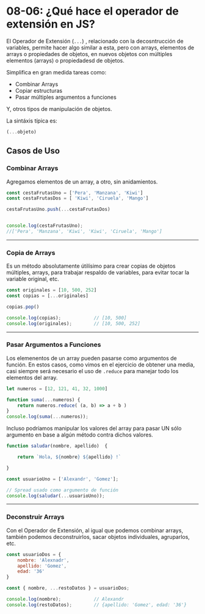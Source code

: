 # 08-06:    ¿Qué hace el operador de extensión en JS?

El Operador de Extensión (`...`) , relacionado con la decosntrucción de variables, permite hacer algo similar a esta, pero con arrays, elementos de arrays o propiedades de objetos, en nuevos objetos con múltiples elementos (arrays) o propiedadesd de objetos.

Simplifica en gran medida tareas como:
* Combinar Arrays
* Copiar estructuras 
* Pasar múltiples argumentos a funciones

Y, otros tipos de manipulación de objetos.

La sintáxis típica es:
```js
(...objeto)
```

## Casos de Uso
### Combinar Arrays
Agregamos elementos de un array, a otro, sin anidamientos.
```js
const cestaFrutasUno = ['Pera', 'Manzana', 'Kiwi']
const cestaFrutasDos = [ 'Kiwi', 'Ciruela', 'Mango']

cestaFrutasUno.push(...cestaFrutasDos)


console.log(cestaFrutasUno);    
//['Pera', 'Manzana', 'Kiwi', 'Kiwi', 'Ciruela', 'Mango']
```
***
### Copia de Arrays
Es un método absolutamente útilísimo para crear copias de objetos múltiples, arrays, para trabajar respaldo de variables, para evitar tocar la variable original, etc.

```js
const originales = [10, 500, 252]
const copias = [...originales]

copias.pop()

console.log(copias);            // [10, 500]
console.log(originales);        // [10, 500, 252]
```
***
### Pasar Argumentos a Funciones

Los elemenentos de un array pueden pasarse como argumentos de función.
En estos casos, como vimos en el ejercicio de obtener una media, casi siempre será necesario el uso de `.reduce` para manejar todo los elementos del array.

```js
let numeros = [12, 121, 41, 32, 1000]

function suma(...numeros) {
    return numeros.reduce( (a, b) => a + b )
}
console.log(suma(...numeros));
```

Incluso podríamos manipular los valores del array para pasar UN sólo argumento en base a algún método contra dichos valores.
```js
function saludar(nombre, apellido)  {

    return `Hola, ${nombre} ${apellido} !`

}

const usuarioUno = ['Alexandr', 'Gomez'];

// Spread usado como argumento de función
console.log(saludar(...usuarioUno));
```
***
### Deconstruir Arrays
Con el Operador de Extensión, al igual que podemos combinar arrays, también podemos deconstruirlos, sacar objetos individuales, agruparlos, etc.
```js
const usuarioDos = {
    nombre: 'Alexnadr',
    apellido: 'Gomez',
    edad: '36'
}

const { nombre, ...restoDatos } = usuarioDos;

console.log(nombre);            // Alexandr
console.log(restoDatos);        // {apellido: 'Gomez', edad: '36'}
```
